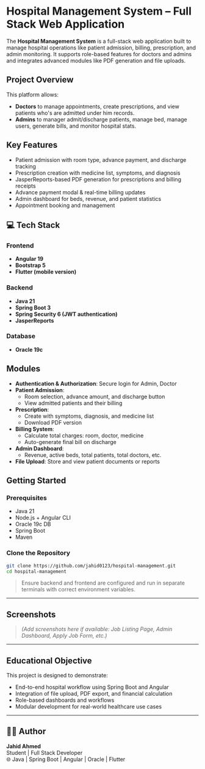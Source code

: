 #  Hospital Management System – Full Stack Web Application

The **Hospital Management System** is a full-stack web application built to manage hospital operations like patient admission, billing, prescription, and admin monitoring. It supports role-based features for doctors and admins and integrates advanced modules like PDF generation and file uploads.

##  Project Overview

This platform allows:

-  **Doctors** to manage appointments, create prescriptions, and view patients who's are admitted under him records.
-  **Admins** to manager admit/discharge patients, manage bed, manage users, generate bills, and monitor hospital stats.

## Key Features

-  Patient admission with room type, advance payment, and discharge tracking
-  Prescription creation with medicine list, symptoms, and diagnosis
-  JasperReports-based PDF generation for prescriptions and billing receipts
-  Advance payment modal & real-time billing updates
-  Admin dashboard for beds, revenue, and patient statistics
-  Appointment booking and management


## 💻 Tech Stack

### Frontend
- **Angular 19**
- **Bootstrap 5**
- **Flutter (mobile version)**

### Backend
- **Java 21**
- **Spring Boot 3**
- **Spring Security 6 (JWT authentication)**
- **JasperReports**

### Database
- **Oracle 19c**

##  Modules

- **Authentication & Authorization**: Secure login for Admin, Doctor
- **Patient Admission**:
  - Room selection, advance amount, and discharge button
  - View admitted patients and their billing
- **Prescription**:
  - Create with symptoms, diagnosis, and medicine list
  - Download PDF version
- **Billing System**:
  - Calculate total charges: room, doctor, medicine
  - Auto-generate final bill on discharge
- **Admin Dashboard**:
  - Revenue, active beds, total patients, total doctors, etc.
- **File Upload**: Store and view patient documents or reports

## Getting Started

### Prerequisites

- Java 21
- Node.js + Angular CLI
- Oracle 19c DB
- Spring Boot
- Maven

### Clone the Repository

```bash
git clone https://github.com/jahid0123/hospital-management.git
cd hospital-management
```

> Ensure backend and frontend are configured and run in separate terminals with correct environment variables.

---

##  Screenshots

> *(Add screenshots here if available: Job Listing Page, Admin Dashboard, Apply Job Form, etc.)*

---
## Educational Objective
This project is designed to demonstrate:

- End-to-end hospital workflow using Spring Boot and Angular
- Integration of file upload, PDF export, and financial calculation
- Role-based dashboards and workflows
- Modular development for real-world healthcare use cases
---
## 🙋‍♂️ Author

**Jahid Ahmed**  
Student | Full Stack Developer  
🌐 Java | Spring Boot | Angular | Oracle | Flutter
